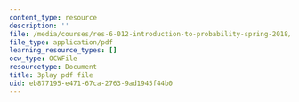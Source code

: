 ```yaml
---
content_type: resource
description: ''
file: /media/courses/res-6-012-introduction-to-probability-spring-2018/eb877195e47167ca27639ad1945f44b0_IC-pnm6PEGk.pdf
file_type: application/pdf
learning_resource_types: []
ocw_type: OCWFile
resourcetype: Document
title: 3play pdf file
uid: eb877195-e471-67ca-2763-9ad1945f44b0
---
```

